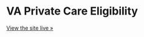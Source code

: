 # VA Private Care Eligibility

[View the site live »](http://www.blacktm.com/private-care-eligibility)
